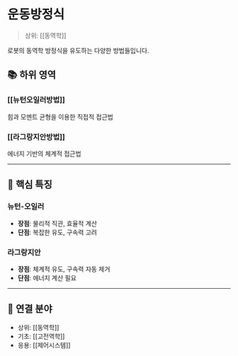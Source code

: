 # 운동방정식

> 상위: [[동역학]]

로봇의 동역학 방정식을 유도하는 다양한 방법들입니다.

## 📚 하위 영역

### [[뉴턴오일러방법]]
힘과 모멘트 균형을 이용한 직접적 접근법

### [[라그랑지안방법]]
에너지 기반의 체계적 접근법

---

## 🎯 핵심 특징

### 뉴턴-오일러
- **장점**: 물리적 직관, 효율적 계산
- **단점**: 복잡한 유도, 구속력 고려

### 라그랑지안
- **장점**: 체계적 유도, 구속력 자동 제거
- **단점**: 에너지 계산 필요

---

## 🔗 연결 분야
- 상위: [[동역학]]
- 기초: [[고전역학]]
- 응용: [[제어시스템]]